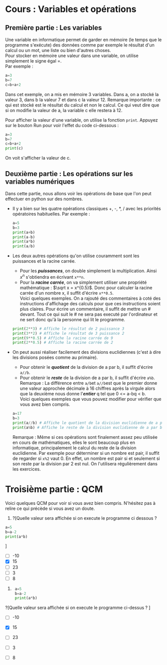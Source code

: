 # Cours : Variables et opérations

## Première partie : Les variables

Une variable en informatique permet de garder en mémoire (le temps que le programme s'exécute) des données comme par exemple le résultat d'un calcul ou un mot, une liste ou bien d'autres choses.  
Pour stocker en mémoire une valeur dans une variable, on utilise simplement le signe égal =.  
Par exemple : 
```python
a=3
b=7
c=b+a+2
```
Dans cet exemple, on a mis en mémoire 3 variables. Dans a, on a stocké la valeur 3, dans b la valeur 7 et dans c la valeur 12. Remarque importante : ce qui est stocké est le résultat du calcul et non le calcul. Ce qui veut dire que si on modifie la valeur de a, la variable c elle restera à 12.

Pour afficher la valeur d'une variable, on utilise la fonction `print`. Appuyez sur le bouton Run pour voir l'effet du code ci-dessous :
```python runnable
a=3
b=7
c=b+a+2
print(c)
```
On voit s'afficher la valeur de c. 

## Deuxième partie : Les opérations sur les variables numériques

Dans cette partie, nous allons voir les opérations de base que l'on peut effectuer en python sur des nombres.

+ Il y a bien sur les quatre opérations classiques +, -, \*, / avec les priorités opératoires habituelles. Par exemple :
  ```python runnable
  a=5
  b=3
  print(a+b)
  print(a-b)
  print(a*b)
  print(a/b)
  ```
+ Les deux autres opérations qu'on utilise couramment sont les puissances et la racine carrée.  
  - Pour les ***puissances***, on double simplement la multiplication. Ainsi $`x^n`$ s'obtiendra en écrivant `x**n`.  
  - Pour la ***racine carrée***, on va simplement utiliser une propriété mathématique : $`\sqrt x = x^{0.5}`$. Donc pour calculer la racine carrée d'un nombre x, il suffit d'écrire `x**0.5`.  
  Voici quelques exemples. On a rajouté des commentaires à coté des instructions d'affichage des calculs pour que ces instructions soient plus claires. Pour écrire un commentaire, il suffit de mettre un # devant. Tout ce qui suit le # ne sera pas executé par l'ordinateur et ne sert donc qu'à la personne qui lit le programme.
  ```python runnable
  print(2**3) # Affiche le résultat de 2 puissance 3
  print(3**2) # Affiche le résultat de 3 puissance 2
  print(9**0.5) # Affiche la racine carrée de 9
  print(2**0.5) # Affiche la racine carrée de 2
  ```

+ On peut aussi réaliser facilement des divisions euclidiennes (c'est à dire les divisions posées comme au primaire). 
  - Pour obtenir le ***quotient*** de la division de a par b, il suffit d'écrire `a//b`.
  - Pour obtenir le ***reste*** de la division de a par b, il suffit d'écrire `a%b`.  
  Remarque : La différence entre `a/b`et `a//b`est que le premier donne une valeur approchée décimale à 16 chiffres après la virgule alors que la deuxième nous donne l'***entier*** q tel que 0 <= a-bq < b.  
  Voici quelques exemples que vous pouvez modifier pour vérifier que vous avez bien compris.
  ```python runnable
  a=17
  b=3
  print(a//b) # Affiche le quotient de la division euclidienne de a par b
  print(a%b) # Affiche le reste de la division euclidienne de a par b
  ```
  Remarque : Même si ces opérations sont finalement assez peu utilisée en cours de mathématiques, elles le sont beaucoup plus en informatique, principalement le calcul du reste de la division euclidienne. Par exemple pour déterminer si un nombre est pair, il suffit de regarder si `x%2` vaut 0. En effet, un nombre est pair si et seulement si son reste par la division par 2 est nul. On l'utilisera régulièrement dans les exercices.
  
# Troisième partie : QCM

Voici quelques QCM pour voir si vous avez bien compris. N'hésitez pas à relire ce qui précède si vous avez un doute.

1. ?[Quelle valeur sera affichée si on execute le programme ci dessous ?  
```python
a=5
b=a-2
print(a*b)
``` 
]
-[ ] -10
-[x] 15
-[ ] 23
-[ ] 3
-[ ] 8

1. ```python
    a=5
    b=a-2
    print(a*b)
    ```
?[Quelle valeur sera affichée si on execute le programme ci-dessus ? ]
-[ ] -10
-[x] 15
-[ ] 23
-[ ] 3
-[ ] 8

  
